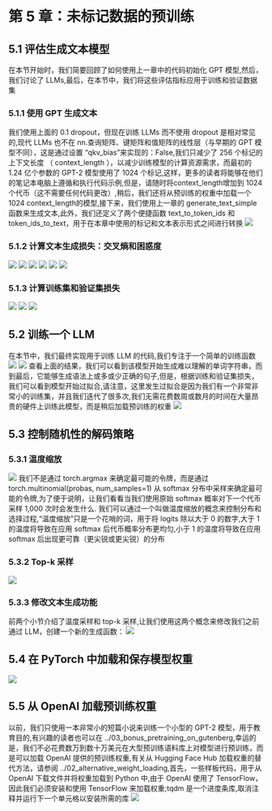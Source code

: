 # 第 5 章：未标记数据的预训练
## 5.1 评估生成文本模型
在本节开始时，我们简要回顾了如何使用上一章中的代码初始化 GPT 模型,然后，我们讨论了 LLMs,最后，在本节中，我们将这些评估指标应用于训练和验证数据集
### 5.1.1 使用 GPT 生成文本
我们使用上面的 0.1 dropout，但现在训练 LLMs 而不使用 dropout 是相对常见的,现代 LLMs 也不在 nn.查询矩阵、键矩阵和值矩阵的线性层（与早期的 GPT 模型不同），这是通过设置 “qkv_bias”来实现的：False,我们只减少了 256 个标记的上下文长度 （ context_length ），以减少训练模型的计算资源需求，而最初的 1.24 亿个参数的 GPT-2 模型使用了 1024 个标记,这样，更多的读者将能够在他们的笔记本电脑上遵循和执行代码示例,但是，请随时将context_length增加到 1024 个代币（这不需要任何代码更改）,稍后，我们还将从预训练的权重中加载一个 1024 context_length的模型,接下来，我们使用上一章的 generate_text_simple 函数来生成文本,此外，我们还定义了两个便捷函数 text_to_token_ids 和 token_ids_to_text，用于在本章中使用的标记和文本表示形式之间进行转换
![](/note/assets/img/ch05/ch05_01.png)
### 5.1.2 计算文本生成损失：交叉熵和困惑度
![](/note/assets/img/ch05/ch05_02.png)
![](/note/assets/img/ch05/ch05_03.png)
![](/note/assets/img/ch05/ch05_04.png)
![](/note/assets/img/ch05/ch05_05.png)
![](/note/assets/img/ch05/ch05_06.png)
![](/note/assets/img/ch05/ch05_07.png)
### 5.1.3 计算训练集和验证集损失
![](/note/assets/img/ch05/ch05_08.png)
![](/note/assets/img/ch05/ch05_09.png)
![](/note/assets/img/ch05/ch05_10.png)
## 5.2 训练一个 LLM
在本节中，我们最终实现用于训练 LLM 的代码,我们专注于一个简单的训练函数
![](/note/assets/img/ch05/ch05_11.png)
![](/note/assets/img/ch05/ch05_12.png)
查看上面的结果，我们可以看到该模型开始生成难以理解的单词字符串，而到最后，它能够生成语法上或多或少正确的句子,但是，根据训练和验证集损失，我们可以看到模型开始过拟合,请注意，这里发生过拟合是因为我们有一个非常非常小的训练集，并且我们迭代了很多次,我们无需花费数周或数月的时间在大量昂贵的硬件上训练此模型，而是稍后加载预训练的权重
![](/note/assets/img/ch05/ch05_13.png)
## 5.3 控制随机性的解码策略
### 5.3.1 温度缩放
![](/note/assets/img/ch05/ch05_14.png)
我们不是通过 torch.argmax 来确定最可能的令牌，而是通过 torch.multinomial(probas, num_samples=1) 从 softmax 分布中采样来确定最可能的令牌,为了便于说明，让我们看看当我们使用原始 softmax 概率对下一个代币采样 1,000 次时会发生什么.
我们可以通过一个叫做温度缩放的概念来控制分布和选择过程,“温度缩放”只是一个花哨的词，用于将 logits 除以大于 0 的数字,大于 1 的温度将导致在应用 softmax 后代币概率分布更均匀,小于 1 的温度将导致在应用 softmax 后出现更可靠（更尖锐或更尖锐）的分布
### 5.3.2 Top-k 采样
![](/note/assets/img/ch05/ch05_15.png)
### 5.3.3 修改文本生成功能
前两个小节介绍了温度采样和 top-k 采样,让我们使用这两个概念来修改我们之前通过 LLM，创建一个新的生成函数：
![](/note/assets/img/ch05/ch05_16.png)
## 5.4 在 PyTorch 中加载和保存模型权重
![](/note/assets/img/ch05/ch05_17.png)
## 5.5 从 OpenAI 加载预训练权重
以前，我们只使用一本非常小的短篇小说来训练一个小型的 GPT-2 模型，用于教育目的,有兴趣的读者也可以在 ../03_bonus_pretraining_on_gutenberg,幸运的是，我们不必花费数万到数十万美元在大型预训练语料库上对模型进行预训练，而是可以加载 OpenAI 提供的预训练权重,有关从 Hugging Face Hub 加载权重的替代方法，请参阅 ../02_alternative_weight_loading,首先，一些样板代码，用于从 OpenAI 下载文件并将权重加载到 Python 中,由于 OpenAI 使用了 TensorFlow，因此我们必须安装和使用 TensorFlow 来加载权重;tqdm 是一个进度条库,取消注释并运行下一个单元格以安装所需的库
![](/note/assets/img/ch05/ch05_18.png)